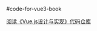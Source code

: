 #code-for-vue3-book

[阅读《Vue.js设计与实现》代码仓库](https://www.yuque.com/docs/share/38d712df-3fce-42f1-bb2d-649acb86bd90)
